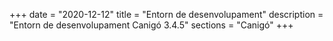 +++
date        = "2020-12-12"
title       = "Entorn de desenvolupament"
description = "Entorn de desenvolupament Canigó 3.4.5"
sections    = "Canigó"
+++